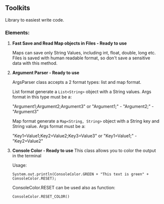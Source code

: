 ## Toolkits
Library to easiest write code. 


### Elements:
1. **Fast Save and Read Map objects in Files - Ready to use**
   
   Maps can save only String Values, including int, float, double, long etc.
   Files is saved with human readable format, so don't save a sensitive data 
   with this method. 
   

2. **Argument Parser - Ready to use**

   ArgsParser class accepts a 2 format types: list and map format.
   
   List format generate a `List<String>` object with a String values. Args format in this type must be a: 

   "Argument1;Argument2;Argument3" or "Argument1;" - "Argument2;" - "Argument3"

   Map format generate a `Map<String, String>` object with a String key and String value. Args format must be a:

   "Key1=Value1;Key2=Value2;Key3=Value3" or "Key1=Value1;" - "Key2=Value2"
   

3. **Console Color - Ready to use**
   This class allows you to color the output in the terminal
   
   Usage: 

   `
   System.out.println(ConsoleColor.GREEN + "This text is green" + ConsoleColor.RESET);
   `
   
   ConsoleColor.RESET can be used also as function: 

   `ConsoleColor.RESET_COLOR()`
   